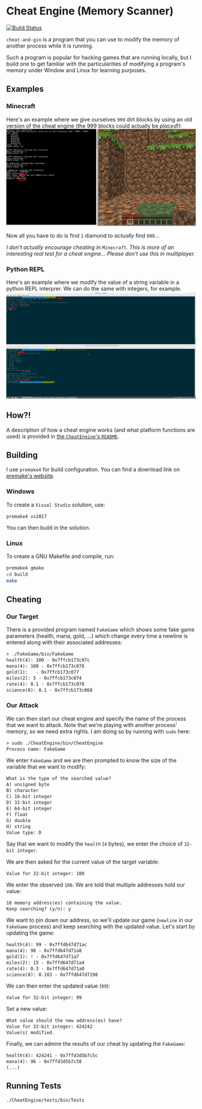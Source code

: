# Cheat Engine (Memory Scanner)

[![Build Status](https://travis-ci.org/JesseEmond/cheat-and-gin.svg?branch=master)](https://travis-ci.org/JesseEmond/cheat-and-gin)

`cheat-and-gin` is a program that you can use to modify the memory of another process while it is running.

Such a program is popular for hacking games that are running locally, but I build one to get familiar
with the particularities of modifying a program's memory under Window and Linux for learning purposes.

## Examples

### Minecraft
Here's an example where we give ourselves `999` dirt blocks by using an old version
of the cheat engine (the 999 blocks could actually be *placed*!):
![Minecraft](images/minecraft.png)

Now all you have to do is find `1` diamond to *actually* find `999`...

*I don't actually encourage cheating in `Minecraft`. This is more of an
interesting real test for a cheat engine... Please don't use this in
multiplayer.*

### Python REPL
Here's an example where we modify the value of a string variable in a python
REPL interprer. We can do the same with integers, for example.
![Minecraft](images/python.png)

## How?!
A description of how a cheat engine works (and what platform functions are used) is provided in 
[the `CheatEngine`'s `README`](CheatEngine/README.md).

## Building
I use `premake4` for build configuration. You can find a download link on [premake's website](https://premake.github.io).

### Windows
To create a `Visual Studio` solution, use:
```
premake4 vs2017
```
You can then build in the solution.

### Linux
To create a GNU Makefile and compile, run:
```sh
premake4 gmake
cd build
make
```

## Cheating
### Our Target
There is a provided program named `FakeGame` which shows some fake game parameters (health, mana, gold, ...)
which change every time a newline is entered along with their associated addresses:
```
> ./FakeGame/bin/FakeGame
health(4): 100 - 0x7ffcb173c07c
mana(4): 100 - 0x7ffcb173c078
gold(1):   - 0x7ffcb173c077
miles(2): 5 - 0x7ffcb173c074
rate(4): 0.1 - 0x7ffcb173c070
science(8): 0.1 - 0x7ffcb173c068
```

### Our Attack
We can then start our cheat engine and specify the name of the process that we want to attack.
Note that we're playing with another process' memory, so we need extra rights. I am doing so by
running with `sudo` here:
```
> sudo ./CheatEngine/bin/CheatEngine
Process name: FakeGame
```

We enter `FakeGame` and we are then prompted to know the size of the variable that we want to modify:
```
What is the type of the searched value?
A) unsigned byte
B) character
C) 16-bit integer
D) 32-bit integer
E) 64-bit integer
F) float
G) double
H) string
Value type: D
```

Say that we want to modify the `health` (`4` bytes), we enter the choice of `32-bit integer`.

We are then asked for the current value of the target variable:
```
Value for 32-bit integer: 100
```

We enter the observed `100`. We are told that multiple addresses hold our value:
```
10 memory address(es) containing the value.
Keep searching? (y/n): y
``` 
We want to pin down our address, so we'll update our game (`newline` in our `FakeGame` process)
and keep searching with the updated value. Let's start by updating the game:
```
health(4): 99 - 0x7ffd647d71ac
mana(4): 98 - 0x7ffd647d71a8
gold(1): ! - 0x7ffd647d71a7
miles(2): 15 - 0x7ffd647d71a4
rate(4): 0.3 - 0x7ffd647d71a0
science(8): 0.103 - 0x7ffd647d7198
```

We can then enter the updated value (`99`):
```
Value for 32-bit integer: 99
```

Set a new value:
```
What value should the new address(es) have?
Value for 32-bit integer: 424242
Value(s) modified.
```

Finally, we can admire the results of our cheat by updating the `FakeGame`:
```
health(4): 424241 - 0x7ffd3d5b7c5c
mana(4): 96 - 0x7ffd3d5b7c58
(...)
```

## Running Tests
```sh
./CheatEngine/tests/bin/Tests
```
